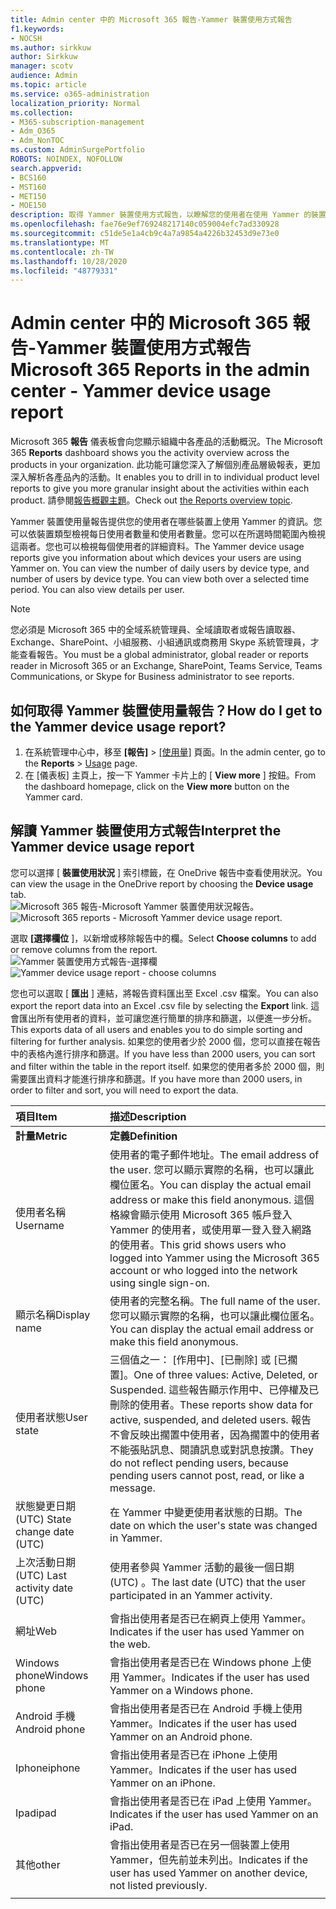 ```yaml
---
title: Admin center 中的 Microsoft 365 報告-Yammer 裝置使用方式報告
f1.keywords:
- NOCSH
ms.author: sirkkuw
author: Sirkkuw
manager: scotv
audience: Admin
ms.topic: article
ms.service: o365-administration
localization_priority: Normal
ms.collection:
- M365-subscription-management
- Adm_O365
- Adm_NonTOC
ms.custom: AdminSurgePortfolio
ROBOTS: NOINDEX, NOFOLLOW
search.appverid:
- BCS160
- MST160
- MET150
- MOE150
description: 取得 Yammer 裝置使用方式報告，以瞭解您的使用者在使用 Yammer 的裝置。
ms.openlocfilehash: fae76e9ef769248217140c059004efc7ad330928
ms.sourcegitcommit: c51de5e1a4cb9c4a7a9854a4226b32453d9e73e0
ms.translationtype: MT
ms.contentlocale: zh-TW
ms.lasthandoff: 10/28/2020
ms.locfileid: "48779331"
---
```

# <a name="microsoft-365-reports-in-the-admin-center---yammer-device-usage-report"></a><span data-ttu-id="ec670-103">Admin center 中的 Microsoft 365 報告-Yammer 裝置使用方式報告</span><span class="sxs-lookup"><span data-stu-id="ec670-103">Microsoft 365 Reports in the admin center - Yammer device usage report</span></span>

<span data-ttu-id="ec670-104">Microsoft 365 **報告** 儀表板會向您顯示組織中各產品的活動概況。</span><span class="sxs-lookup"><span data-stu-id="ec670-104">The Microsoft 365 **Reports** dashboard shows you the activity overview across the products in your organization.</span></span> <span data-ttu-id="ec670-105">此功能可讓您深入了解個別產品層級報表，更加深入解析各產品內的活動。</span><span class="sxs-lookup"><span data-stu-id="ec670-105">It enables you to drill in to individual product level reports to give you more granular insight about the activities within each product.</span></span> <span data-ttu-id="ec670-106">請參閱[報告概觀主題](activity-reports.md)。</span><span class="sxs-lookup"><span data-stu-id="ec670-106">Check out [the Reports overview topic](activity-reports.md).</span></span>
  
<span data-ttu-id="ec670-p102">Yammer 裝置使用量報告提供您的使用者在哪些裝置上使用 Yammer 的資訊。您可以依裝置類型檢視每日使用者數量和使用者數量。您可以在所選時間範圍內檢視這兩者。您也可以檢視每個使用者的詳細資料。</span><span class="sxs-lookup"><span data-stu-id="ec670-p102">The Yammer device usage reports give you information about which devices your users are using Yammer on. You can view the number of daily users by device type, and number of users by device type. You can view both over a selected time period. You can also view details per user.</span></span>
  
> [!NOTE]
> <span data-ttu-id="ec670-111">您必須是 Microsoft 365 中的全域系統管理員、全域讀取者或報告讀取器、Exchange、SharePoint、小組服務、小組通訊或商務用 Skype 系統管理員，才能查看報告。</span><span class="sxs-lookup"><span data-stu-id="ec670-111">You must be a global administrator, global reader or reports reader in Microsoft 365 or an Exchange, SharePoint, Teams Service, Teams Communications, or Skype for Business administrator to see reports.</span></span>  
 
## <a name="how-do-i-get-to-the-yammer-device-usage-report"></a><span data-ttu-id="ec670-112">如何取得 Yammer 裝置使用量報告？</span><span class="sxs-lookup"><span data-stu-id="ec670-112">How do I get to the Yammer device usage report?</span></span>

1. <span data-ttu-id="ec670-113">在系統管理中心中，移至 **[報告]** \> <a href="https://go.microsoft.com/fwlink/p/?linkid=2074756" target="_blank">[使用量]</a> 頁面。</span><span class="sxs-lookup"><span data-stu-id="ec670-113">In the admin center, go to the **Reports** \> <a href="https://go.microsoft.com/fwlink/p/?linkid=2074756" target="_blank">Usage</a> page.</span></span> 
2. <span data-ttu-id="ec670-114">在 [儀表板] 主頁上，按一下 Yammer 卡片上的 [ **View more** ] 按鈕。</span><span class="sxs-lookup"><span data-stu-id="ec670-114">From the dashboard homepage, click on the **View more** button on the Yammer card.</span></span>
  
## <a name="interpret-the-yammer-device-usage-report"></a><span data-ttu-id="ec670-115">解讀 Yammer 裝置使用方式報告</span><span class="sxs-lookup"><span data-stu-id="ec670-115">Interpret the Yammer device usage report</span></span>

<span data-ttu-id="ec670-116">您可以選擇 [ **裝置使用狀況** ] 索引標籤，在 OneDrive 報告中查看使用狀況。</span><span class="sxs-lookup"><span data-stu-id="ec670-116">You can view the usage in the OneDrive report by choosing the **Device usage** tab.</span></span><br/><span data-ttu-id="ec670-117">![Microsoft 365 報告-Microsoft Yammer 裝置使用狀況報告。](../../media/e21af4c0-0ad2-4485-8ab1-2f82d7dfa90e.png)</span><span class="sxs-lookup"><span data-stu-id="ec670-117">![Microsoft 365 reports - Microsoft Yammer device usage report.](../../media/e21af4c0-0ad2-4485-8ab1-2f82d7dfa90e.png)</span></span>

<span data-ttu-id="ec670-118">選取 **[選擇欄位** ]，以新增或移除報告中的欄。</span><span class="sxs-lookup"><span data-stu-id="ec670-118">Select **Choose columns** to add or remove columns from the report.</span></span>  <br/> <span data-ttu-id="ec670-119">![Yammer 裝置使用方式報告-選擇欄](../../media/fc1fc8db-e197-4878-85c7-7ba0d67b9379.png)</span><span class="sxs-lookup"><span data-stu-id="ec670-119">![Yammer device usage report - choose columns](../../media/fc1fc8db-e197-4878-85c7-7ba0d67b9379.png)</span></span>

<span data-ttu-id="ec670-120">您也可以選取 [ **匯出** ] 連結，將報告資料匯出至 Excel .csv 檔案。</span><span class="sxs-lookup"><span data-stu-id="ec670-120">You can also export the report data into an Excel .csv file by selecting the **Export** link.</span></span> <span data-ttu-id="ec670-121">這會匯出所有使用者的資料，並可讓您進行簡單的排序和篩選，以便進一步分析。</span><span class="sxs-lookup"><span data-stu-id="ec670-121">This exports data of all users and enables you to do simple sorting and filtering for further analysis.</span></span> <span data-ttu-id="ec670-122">如果您的使用者少於 2000 個，您可以直接在報告中的表格內進行排序和篩選。</span><span class="sxs-lookup"><span data-stu-id="ec670-122">If you have less than 2000 users, you can sort and filter within the table in the report itself.</span></span> <span data-ttu-id="ec670-123">如果您的使用者多於 2000 個，則需要匯出資料才能進行排序和篩選。</span><span class="sxs-lookup"><span data-stu-id="ec670-123">If you have more than 2000 users, in order to filter and sort, you will need to export the data.</span></span> 
  
|<span data-ttu-id="ec670-124">項目</span><span class="sxs-lookup"><span data-stu-id="ec670-124">Item</span></span>|<span data-ttu-id="ec670-125">描述</span><span class="sxs-lookup"><span data-stu-id="ec670-125">Description</span></span>|
|:-----|:-----|
|<span data-ttu-id="ec670-126">**計量**</span><span class="sxs-lookup"><span data-stu-id="ec670-126">**Metric**</span></span>|<span data-ttu-id="ec670-127">**定義**</span><span class="sxs-lookup"><span data-stu-id="ec670-127">**Definition**</span></span>|
|<span data-ttu-id="ec670-128">使用者名稱</span><span class="sxs-lookup"><span data-stu-id="ec670-128">Username</span></span>  <br/> |<span data-ttu-id="ec670-129">使用者的電子郵件地址。</span><span class="sxs-lookup"><span data-stu-id="ec670-129">The email address of the user.</span></span> <span data-ttu-id="ec670-130">您可以顯示實際的名稱，也可以讓此欄位匿名。</span><span class="sxs-lookup"><span data-stu-id="ec670-130">You can display the actual email address or make this field anonymous.</span></span> <span data-ttu-id="ec670-131">這個格線會顯示使用 Microsoft 365 帳戶登入 Yammer 的使用者，或使用單一登入登入網路的使用者。</span><span class="sxs-lookup"><span data-stu-id="ec670-131">This grid shows users who logged into Yammer using the Microsoft 365 account or who logged into the network using single sign-on.</span></span> <br/> |
|<span data-ttu-id="ec670-132">顯示名稱</span><span class="sxs-lookup"><span data-stu-id="ec670-132">Display name</span></span>  <br/> |<span data-ttu-id="ec670-133">使用者的完整名稱。</span><span class="sxs-lookup"><span data-stu-id="ec670-133">The full name of the user.</span></span> <span data-ttu-id="ec670-134">您可以顯示實際的名稱，也可以讓此欄位匿名。</span><span class="sxs-lookup"><span data-stu-id="ec670-134">You can display the actual email address or make this field anonymous.</span></span>  <br/> |
|<span data-ttu-id="ec670-135">使用者狀態</span><span class="sxs-lookup"><span data-stu-id="ec670-135">User state</span></span>  <br/> |<span data-ttu-id="ec670-136">三個值之一： [作用中]、[已刪除] 或 [已擱置]。</span><span class="sxs-lookup"><span data-stu-id="ec670-136">One of three values: Active, Deleted, or Suspended.</span></span> <span data-ttu-id="ec670-137">這些報告顯示作用中、已停權及已刪除的使用者。</span><span class="sxs-lookup"><span data-stu-id="ec670-137">These reports show data for active, suspended, and deleted users.</span></span> <span data-ttu-id="ec670-138">報告不會反映出擱置中使用者，因為擱置中的使用者不能張貼訊息、閱讀訊息或對訊息按讚。</span><span class="sxs-lookup"><span data-stu-id="ec670-138">They do not reflect pending users, because pending users cannot post, read, or like a message.</span></span>   <br/> |
|<span data-ttu-id="ec670-139">狀態變更日期 (UTC) </span><span class="sxs-lookup"><span data-stu-id="ec670-139">State change date (UTC)</span></span>  <br/> |<span data-ttu-id="ec670-140">在 Yammer 中變更使用者狀態的日期。</span><span class="sxs-lookup"><span data-stu-id="ec670-140">The date on which the user's state was changed in Yammer.</span></span>  <br/> |
|<span data-ttu-id="ec670-141">上次活動日期 (UTC) </span><span class="sxs-lookup"><span data-stu-id="ec670-141">Last activity date (UTC)</span></span>  <br/> |<span data-ttu-id="ec670-142">使用者參與 Yammer 活動的最後一個日期 (UTC) 。</span><span class="sxs-lookup"><span data-stu-id="ec670-142">The last date (UTC) that the user participated in an Yammer activity.</span></span>  <br/> |
|<span data-ttu-id="ec670-143">網址</span><span class="sxs-lookup"><span data-stu-id="ec670-143">Web</span></span>  <br/> |<span data-ttu-id="ec670-144">會指出使用者是否已在網頁上使用 Yammer。</span><span class="sxs-lookup"><span data-stu-id="ec670-144">Indicates if the user has used Yammer on the web.</span></span>  <br/> |
|<span data-ttu-id="ec670-145">Windows phone</span><span class="sxs-lookup"><span data-stu-id="ec670-145">Windows phone</span></span>  <br/> | <span data-ttu-id="ec670-146">會指出使用者是否已在 Windows phone 上使用 Yammer。</span><span class="sxs-lookup"><span data-stu-id="ec670-146">Indicates if the user has used Yammer on a Windows phone.</span></span>  <br/> |
|<span data-ttu-id="ec670-147">Android 手機</span><span class="sxs-lookup"><span data-stu-id="ec670-147">Android phone</span></span>  <br/> |<span data-ttu-id="ec670-148">會指出使用者是否已在 Android 手機上使用 Yammer。</span><span class="sxs-lookup"><span data-stu-id="ec670-148">Indicates if the user has used Yammer on an Android phone.</span></span> <br/>|
|<span data-ttu-id="ec670-149">Iphone</span><span class="sxs-lookup"><span data-stu-id="ec670-149">iphone</span></span> <br/> | <span data-ttu-id="ec670-150">會指出使用者是否已在 iPhone 上使用 Yammer。</span><span class="sxs-lookup"><span data-stu-id="ec670-150">Indicates if the user has used Yammer on an iPhone.</span></span>  <br/> |
|<span data-ttu-id="ec670-151">Ipad</span><span class="sxs-lookup"><span data-stu-id="ec670-151">ipad</span></span>  <br/> |<span data-ttu-id="ec670-152">會指出使用者是否已在 iPad 上使用 Yammer。</span><span class="sxs-lookup"><span data-stu-id="ec670-152">Indicates if the user has used Yammer on an iPad.</span></span> <br/>|
|<span data-ttu-id="ec670-153">其他</span><span class="sxs-lookup"><span data-stu-id="ec670-153">other</span></span>  <br/> |<span data-ttu-id="ec670-154">會指出使用者是否已在另一個裝置上使用 Yammer，但先前並未列出。</span><span class="sxs-lookup"><span data-stu-id="ec670-154">Indicates if the user has used Yammer on another device, not listed previously.</span></span> <br/>|
|||